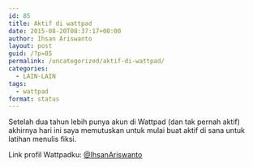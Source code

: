 ```yaml
---
id: 85
title: Aktif di wattpad
date: 2015-08-20T08:37:17+00:00
author: Ihsan Ariswanto
layout: post
guid: /?p=85
permalink: /uncategorized/aktif-di-wattpad/
categories:
  - LAIN-LAIN
tags:
  - wattpad
format: status
---
```

Setelah dua tahun lebih punya akun di Wattpad (dan tak pernah aktif) akhirnya hari ini saya memutuskan untuk mulai buat aktif di sana untuk latihan menulis fiksi.

Link profil Wattpadku: <a href="httpss://www.wattpad.com/user/IhsanAriswanto" target="_blank">@IhsanAriswanto</a>
